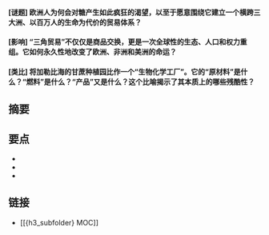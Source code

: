 #### [谜题] 欧洲人为何会对糖产生如此疯狂的渴望，以至于愿意围绕它建立一个横跨三大洲、以百万人的生命为代价的贸易体系？


#### [影响] “三角贸易”不仅仅是商品交换，更是一次全球性的生态、人口和权力重组。它如何永久性地改变了欧洲、非洲和美洲的命运？


#### [类比] 将加勒比海的甘蔗种植园比作一个“生物化学工厂”。它的“原材料”是什么？“燃料”是什么？“产品”又是什么？这个比喻揭示了其本质上的哪些残酷性？


## 摘要


## 要点

- 
- 
- 

## 链接

- [[{h3_subfolder} MOC]]
